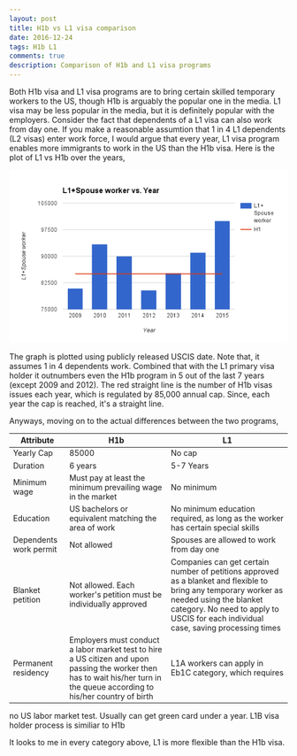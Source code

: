 ```yaml
---
layout: post
title: H1b vs L1 visa comparison
date: 2016-12-24
tags: H1b L1
comments: true
description: Comparison of H1b and L1 visa programs
---
```

Both H1b visa and L1 visa programs are to bring certain skilled temporary workers to the US, though H1b is arguably the popular one in the media. L1 visa may be less popular in the media, but it is definitely popular with the employers. Consider the fact that dependents of a L1 visa can also work from day one. If you make a reasonable assumtion that 1 in 4 L1 dependents (L2 visas) enter work force, I would argue that every year, L1 visa program enables more immigrants to work in the US than the H1b visa.
Here is the plot of L1 vs H1b over the years,

![L1 vs H1b](/assets/images/posts/L1-vs-H1-Years.png)

The graph is plotted using publicly released USCIS date. Note that, it assumes 1 in 4 dependents work. Combined that with the L1 primary visa holder it outnumbers even the H1b program in 5 out of the last 7 years (except 2009 and 2012). The red straight line is the number of H1b visas issues each year, which is regulated by 85,000 annual cap. Since, each year the cap is reached, it's a straight line.

Anyways, moving on to the actual differences between the two programs,

Attribute  | H1b    | L1
---------- | ------ | ------
Yearly Cap | 85000 |No cap
Duration| 6 years | 5-7 Years
Minimum wage|Must pay at least the minimum prevailing wage in the market|No minimum
Education| US bachelors or equivalent matching the area of work|No minimum education required, as long as the worker has certain special skills
Dependents work permit | Not allowed | Spouses are allowed to work from day one
Blanket petition|Not allowed. Each worker's petition must be individually approved | Companies can get certain number of petitions approved as a blanket and flexible to bring any temporary worker as needed using the blanket category. No need to apply to USCIS for each individual case, saving processing times
Permanent residency| Employers must conduct a labor market test to hire a US citizen and upon passing the worker then has to wait his/her turn in the queue according to his/her country of birth | L1A workers can apply in Eb1C category, which requires 
no US labor market test. Usually can get green card under a year. L1B visa holder process is similiar to H1b

It looks to me in every category above, L1 is more flexible than the H1b visa.


